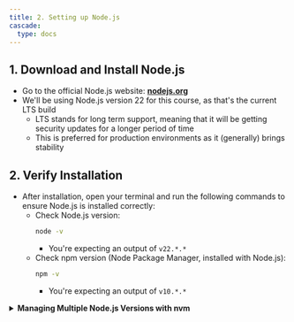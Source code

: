 ```yaml
---
title: 2. Setting up Node.js
cascade:
  type: docs
---
```


## 1. Download and Install Node.js
- Go to the official Node.js website: **[nodejs.org](https://nodejs.org)**
- We'll be using Node.js version 22 for this course, as that's the current LTS build
  - LTS stands for long term support, meaning that it will be getting security updates for a longer period of time
  - This is preferred for production environments as it (generally) brings stability

## 2. Verify Installation
- After installation, open your terminal and run the following commands to ensure Node.js is installed correctly:
  - Check Node.js version: 
    ```bash
    node -v
    ```
    - You're expecting an output of `v22.*.*` 
  - Check npm version (Node Package Manager, installed with Node.js):
    ```bash
    npm -v
    ```
    - You're expecting an output of `v10.*.*`

<details>
  <summary><b>Managing Multiple Node.js Versions with nvm</b></summary>
  
  - While it isn't necessary for this course, at times you may encounter yourself needing to use different node versions for different projects
  - `nvm` (Node Version Manager) allows you to easily switch between node versions
  - You can check out `nvm` at their [github page](https://github.com/nvm-sh/nvm) or [here](https://github.com/coreybutler/nvm-windows) for a Windows version
  - With `nvm` installed, switching node versions is as simple as `nvm use 22`
</details>